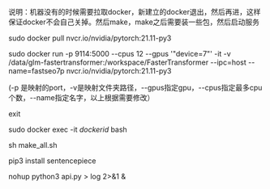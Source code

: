 说明：机器没有的时候需要拉取docker，新建立的docker退出，然后再进，这样保证docker不会自己关掉。然后make，make之后需要装一些包，然后启动服务

sudo docker pull nvcr.io/nvidia/pytorch:21.11-py3

sudo docker run -p 9114:5000 --cpus 12 --gpus '"device=7"' -it -v /data/glm-fastertransformer:/workspace/FasterTransformer --ipc=host  --name=fastseo7p nvcr.io/nvidia/pytorch:21.11-py3

(-p 是映射的port，-v是映射文件夹路径，--gpus指定gpu，--cpus指定最多cpu个数，--name指定名字，以上根据需要修改）

exit

sudo docker exec -it *dockerid* bash

sh make_all.sh

pip3 install sentencepiece

nohup python3 api.py > log 2>&1 &
